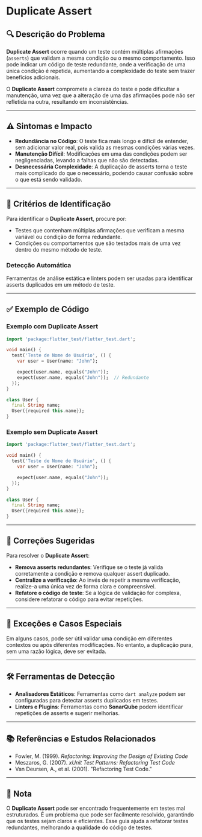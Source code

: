 # Duplicate Assert

## 🔍 Descrição do Problema
**Duplicate Assert** ocorre quando um teste contém múltiplas afirmações (`asserts`) que validam a mesma condição ou o mesmo comportamento. Isso pode indicar um código de teste redundante, onde a verificação de uma única condição é repetida, aumentando a complexidade do teste sem trazer benefícios adicionais.

O **Duplicate Assert** compromete a clareza do teste e pode dificultar a manutenção, uma vez que a alteração de uma das afirmações pode não ser refletida na outra, resultando em inconsistências.

---

## ⚠️ Sintomas e Impacto
- **Redundância no Código**: O teste fica mais longo e difícil de entender, sem adicionar valor real, pois valida as mesmas condições várias vezes.
- **Manutenção Difícil**: Modificações em uma das condições podem ser negligenciadas, levando a falhas que não são detectadas.
- **Desnecessária Complexidade**: A duplicação de asserts torna o teste mais complicado do que o necessário, podendo causar confusão sobre o que está sendo validado.

---

## 🔑 Critérios de Identificação
Para identificar o **Duplicate Assert**, procure por:
- Testes que contenham múltiplas afirmações que verificam a mesma variável ou condição de forma redundante.
- Condições ou comportamentos que são testados mais de uma vez dentro do mesmo método de teste.

### Detecção Automática
Ferramentas de análise estática e linters podem ser usadas para identificar asserts duplicados em um método de teste.

---

## ✅ Exemplo de Código

### Exemplo com Duplicate Assert

```dart
import 'package:flutter_test/flutter_test.dart';

void main() {
  test('Teste de Nome de Usuário', () {
    var user = User(name: "John");

    expect(user.name, equals("John"));
    expect(user.name, equals("John"));  // Redundante
  });
}

class User {
  final String name;
  User({required this.name});
}

```

### Exemplo sem Duplicate Assert

```dart
import 'package:flutter_test/flutter_test.dart';

void main() {
  test('Teste de Nome de Usuário', () {
    var user = User(name: "John");

    expect(user.name, equals("John"));
  });
}

class User {
  final String name;
  User({required this.name});
}

```

---

## 🚀 Correções Sugeridas
Para resolver o **Duplicate Assert**:

- **Remova asserts redundantes**: Verifique se o teste já valida corretamente a condição e remova qualquer assert duplicado.
- **Centralize a verificação**: Ao invés de repetir a mesma verificação, realize-a uma única vez de forma clara e compreensível.
- **Refatore o código de teste**: Se a lógica de validação for complexa, considere refatorar o código para evitar repetições.

---

## 🌟 Exceções e Casos Especiais
Em alguns casos, pode ser útil validar uma condição em diferentes contextos ou após diferentes modificações. No entanto, a duplicação pura, sem uma razão lógica, deve ser evitada.

---

## 🛠 Ferramentas de Detecção
- **Analisadores Estáticos**: Ferramentas como `dart analyze` podem ser configuradas para detectar asserts duplicados em testes.
- **Linters e Plugins**: Ferramentas como **SonarQube** podem identificar repetições de asserts e sugerir melhorias.

---

## 📚 Referências e Estudos Relacionados
- Fowler, M. (1999). *Refactoring: Improving the Design of Existing Code*
- Meszaros, G. (2007). *xUnit Test Patterns: Refactoring Test Code*
- Van Deursen, A., et al. (2001). "Refactoring Test Code."

---

## 📝 Nota
O **Duplicate Assert** pode ser encontrado frequentemente em testes mal estruturados. É um problema que pode ser facilmente resolvido, garantindo que os testes sejam claros e eficientes. Esse guia ajuda a refatorar testes redundantes, melhorando a qualidade do código de testes.
